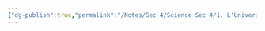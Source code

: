 ```yaml
---
{"dg-publish":true,"permalink":"/Notes/Sec 4/Science Sec 4/1. L'Univers Matériel/Chapitre 4：Les transformations de la matière/"}
---
```


